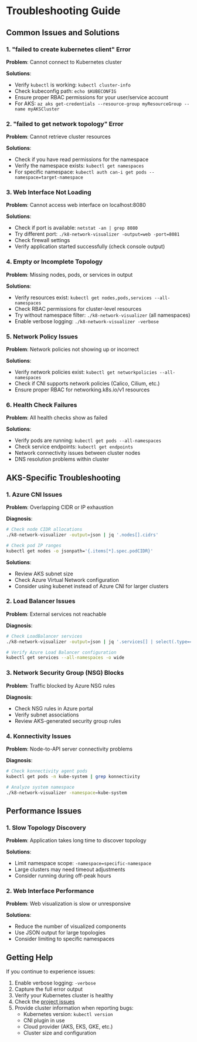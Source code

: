 # Troubleshooting Guide

## Common Issues and Solutions

### 1. "failed to create kubernetes client" Error

**Problem**: Cannot connect to Kubernetes cluster

**Solutions**:
- Verify `kubectl` is working: `kubectl cluster-info`
- Check kubeconfig path: `echo $KUBECONFIG`
- Ensure proper RBAC permissions for your user/service account
- For AKS: `az aks get-credentials --resource-group myResourceGroup --name myAKSCluster`

### 2. "failed to get network topology" Error

**Problem**: Cannot retrieve cluster resources

**Solutions**:
- Check if you have read permissions for the namespace
- Verify the namespace exists: `kubectl get namespaces`
- For specific namespace: `kubectl auth can-i get pods --namespace=target-namespace`

### 3. Web Interface Not Loading

**Problem**: Cannot access web interface on localhost:8080

**Solutions**:
- Check if port is available: `netstat -an | grep 8080`
- Try different port: `./k8-network-visualizer -output=web -port=8081`
- Check firewall settings
- Verify application started successfully (check console output)

### 4. Empty or Incomplete Topology

**Problem**: Missing nodes, pods, or services in output

**Solutions**:
- Verify resources exist: `kubectl get nodes,pods,services --all-namespaces`
- Check RBAC permissions for cluster-level resources
- Try without namespace filter: `./k8-network-visualizer` (all namespaces)
- Enable verbose logging: `./k8-network-visualizer -verbose`

### 5. Network Policy Issues

**Problem**: Network policies not showing up or incorrect

**Solutions**:
- Verify network policies exist: `kubectl get networkpolicies --all-namespaces`
- Check if CNI supports network policies (Calico, Cilium, etc.)
- Ensure proper RBAC for networking.k8s.io/v1 resources

### 6. Health Check Failures

**Problem**: All health checks show as failed

**Solutions**:
- Verify pods are running: `kubectl get pods --all-namespaces`
- Check service endpoints: `kubectl get endpoints`
- Network connectivity issues between cluster nodes
- DNS resolution problems within cluster

## AKS-Specific Troubleshooting

### 1. Azure CNI Issues

**Problem**: Overlapping CIDR or IP exhaustion

**Diagnosis**:
```bash
# Check node CIDR allocations
./k8-network-visualizer -output=json | jq '.nodes[].cidrs'

# Check pod IP ranges
kubectl get nodes -o jsonpath='{.items[*].spec.podCIDR}'
```

**Solutions**:
- Review AKS subnet size
- Check Azure Virtual Network configuration
- Consider using kubenet instead of Azure CNI for larger clusters

### 2. Load Balancer Issues

**Problem**: External services not reachable

**Diagnosis**:
```bash
# Check LoadBalancer services
./k8-network-visualizer -output=json | jq '.services[] | select(.type=="LoadBalancer")'

# Verify Azure Load Balancer configuration
kubectl get services --all-namespaces -o wide
```

### 3. Network Security Group (NSG) Blocks

**Problem**: Traffic blocked by Azure NSG rules

**Diagnosis**:
- Check NSG rules in Azure portal
- Verify subnet associations
- Review AKS-generated security group rules

### 4. Konnectivity Issues

**Problem**: Node-to-API server connectivity problems

**Diagnosis**:
```bash
# Check konnectivity agent pods
kubectl get pods -n kube-system | grep konnectivity

# Analyze system namespace
./k8-network-visualizer -namespace=kube-system
```

## Performance Issues

### 1. Slow Topology Discovery

**Problem**: Application takes long time to discover topology

**Solutions**:
- Limit namespace scope: `-namespace=specific-namespace`
- Large clusters may need timeout adjustments
- Consider running during off-peak hours

### 2. Web Interface Performance

**Problem**: Web visualization is slow or unresponsive

**Solutions**:
- Reduce the number of visualized components
- Use JSON output for large topologies
- Consider limiting to specific namespaces

## Getting Help

If you continue to experience issues:

1. Enable verbose logging: `-verbose`
2. Capture the full error output
3. Verify your Kubernetes cluster is healthy
4. Check the [project issues](https://github.com/christine33-creator/k8-network-visualizer/issues)
5. Provide cluster information when reporting bugs:
   - Kubernetes version: `kubectl version`
   - CNI plugin in use
   - Cloud provider (AKS, EKS, GKE, etc.)
   - Cluster size and configuration